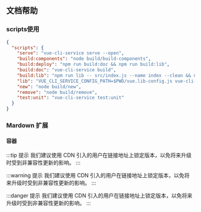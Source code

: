 ## 文档帮助

### scripts使用
```json
{
  "scripts": {
    "serve": "vue-cli-service serve --open",
    "build:components": "node build/build-components",
    "build:deploy": "npm run build:doc && npm run build:lib",
    "build:doc": "vue-cli-service build",
    "build:lib": "npm run lib -- src/index.js --name index --clean && npm run build:components",
    "lib": "VUE_CLI_SERVICE_CONFIG_PATH=$PWD/vue.lib-config.js vue-cli-service lib",
    "new": "node build/new",
    "remove": "node build/remove",
    "test:unit": "vue-cli-service test:unit"
  }
}
```


### Mardown 扩展

#### 容器
:::tip 提示
我们建议使用 CDN 引入的用户在链接地址上锁定版本，以免将来升级时受到非兼容性更新的影响。
:::

:::warning 提示
我们建议使用 CDN 引入的用户在链接地址上锁定版本，以免将来升级时受到非兼容性更新的影响。
:::

:::danger 提示
我们建议使用 CDN 引入的用户在链接地址上锁定版本，以免将来升级时受到非兼容性更新的影响。
:::
